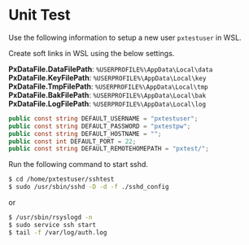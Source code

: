 # Unit Test

Use the following information to setup a new user `pxtestuser` in WSL.

Create soft links in WSL using the below settings.

**PxDataFile.DataFilePath**: `%USERPROFILE%\AppData\Local\data`
**PxDataFile.KeyFilePath**: `%USERPROFILE%\AppData\Local\key`
**PxDataFile.TmpFilePath**: `%USERPROFILE%\AppData\Local\tmp`
**PxDataFile.BakFilePath**: `%USERPROFILE%\AppData\Local\bak`
**PxDataFile.LogFilePath**: `%USERPROFILE%\AppData\Local\log`

```csharp
public const string DEFAULT_USERNAME = "pxtestuser";
public const string DEFAULT_PASSWORD = "pxtestpw";
public const string DEFAULT_HOSTNAME = "";
public const int DEFAULT_PORT = 22;
public const string DEFAULT_REMOTEHOMEPATH = "pxtest/";
```

Run the following command to start sshd.

```bash
$ cd /home/pxtestuser/sshtest
$ sudo /usr/sbin/sshd -D -d -f ./sshd_config
```

or

```bash
$ /usr/sbin/rsyslogd -n
$ sudo service ssh start
$ tail -f /var/log/auth.log
```
